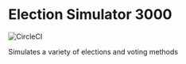 # Election Simulator 3000
![CircleCI](https://circleci.com/gh/endolith/elsim.svg?style=shield)

Simulates a variety of elections and voting methods

